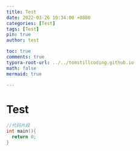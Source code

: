 ```yaml
---
title: Test
date: 2022-03-26 10:34:00 +0800
categories: [Test]
tags: [Test]
pin: true
author: test

toc: true
comments: true
typora-root-url: ../../tomstillcoding.github.io
math: false
mermaid: true

---
```



# Test 


```c++
//代码片段
int main(){
  return 0;
}
```

